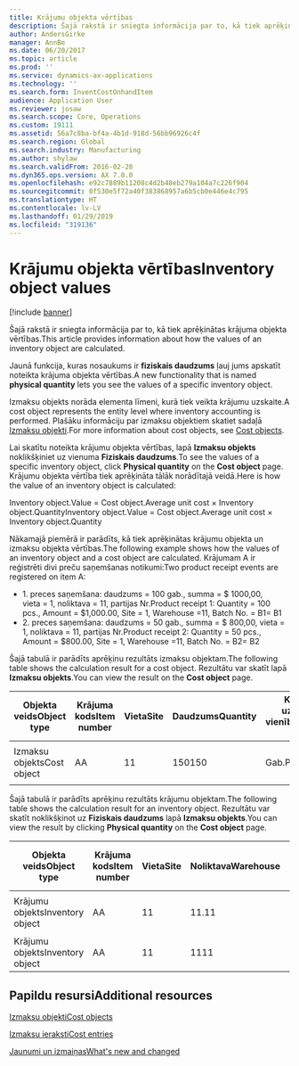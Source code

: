 ```yaml
---
title: Krājumu objekta vērtības
description: Šajā rakstā ir sniegta informācija par to, kā tiek aprēķinātas krājuma objekta vērtības.
author: AndersGirke
manager: AnnBe
ms.date: 06/20/2017
ms.topic: article
ms.prod: ''
ms.service: dynamics-ax-applications
ms.technology: ''
ms.search.form: InventCostOnhandItem
audience: Application User
ms.reviewer: josaw
ms.search.scope: Core, Operations
ms.custom: 19111
ms.assetid: 56a7c8ba-bf4a-4b1d-918d-56bb96926c4f
ms.search.region: Global
ms.search.industry: Manufacturing
ms.author: shylaw
ms.search.validFrom: 2016-02-28
ms.dyn365.ops.version: AX 7.0.0
ms.openlocfilehash: e92c7889b11208c4d2b48eb279a104a7c226f904
ms.sourcegitcommit: 0f530e5f72a40f383868957a6b5cb0e446e4c795
ms.translationtype: HT
ms.contentlocale: lv-LV
ms.lasthandoff: 01/29/2019
ms.locfileid: "319136"
---
```

# <a name="inventory-object-values"></a><span data-ttu-id="b3691-103">Krājumu objekta vērtības</span><span class="sxs-lookup"><span data-stu-id="b3691-103">Inventory object values</span></span>

[!include [banner](../includes/banner.md)]

<span data-ttu-id="b3691-104">Šajā rakstā ir sniegta informācija par to, kā tiek aprēķinātas krājuma objekta vērtības.</span><span class="sxs-lookup"><span data-stu-id="b3691-104">This article provides information about how the values of an inventory object are calculated.</span></span> 

<span data-ttu-id="b3691-105">Jaunā funkcija, kuras nosaukums ir **fiziskais daudzums** ļauj jums apskatīt noteikta krājuma objekta vērtības.</span><span class="sxs-lookup"><span data-stu-id="b3691-105">A new functionality that is named **physical quantity** lets you see the values of a specific inventory object.</span></span> 

<span data-ttu-id="b3691-106">Izmaksu objekts norāda elementa līmeni, kurā tiek veikta krājumu uzskaite.</span><span class="sxs-lookup"><span data-stu-id="b3691-106">A cost object represents the entity level where inventory accounting is performed.</span></span> <span data-ttu-id="b3691-107">Plašāku informāciju par izmaksu objektiem skatiet sadaļā [Izmaksu objekti](cost-object.md).</span><span class="sxs-lookup"><span data-stu-id="b3691-107">For more information about cost objects, see [Cost objects](cost-object.md).</span></span> 

<span data-ttu-id="b3691-108">Lai skatītu noteikta krājumu objekta vērtības, lapā **Izmaksu objekts** noklikšķiniet uz vienuma **Fiziskais daudzums**.</span><span class="sxs-lookup"><span data-stu-id="b3691-108">To see the values of a specific inventory object, click **Physical quantity** on the **Cost object** page.</span></span> <span data-ttu-id="b3691-109">Krājumu objekta vērtība tiek aprēķināta tālāk norādītajā veidā.</span><span class="sxs-lookup"><span data-stu-id="b3691-109">Here is how the value of an inventory object is calculated:</span></span> 

<span data-ttu-id="b3691-110">Inventory object.Value = Cost object.Average unit cost × Inventory object.Quantity</span><span class="sxs-lookup"><span data-stu-id="b3691-110">Inventory object.Value = Cost object.Average unit cost × Inventory object.Quantity</span></span> 

<span data-ttu-id="b3691-111">Nākamajā piemērā ir parādīts, kā tiek aprēķinātas krājumu objekta un izmaksu objekta vērtības.</span><span class="sxs-lookup"><span data-stu-id="b3691-111">The following example shows how the values of an inventory object and a cost object are calculated.</span></span> <span data-ttu-id="b3691-112">Krājumam A ir reģistrēti divi preču saņemšanas notikumi:</span><span class="sxs-lookup"><span data-stu-id="b3691-112">Two product receipt events are registered on item A:</span></span>

-   <span data-ttu-id="b3691-113">1. preces saņemšana: daudzums = 100 gab., summa = $ 1000,00, vieta = 1, noliktava = 11, partijas Nr.</span><span class="sxs-lookup"><span data-stu-id="b3691-113">Product receipt 1: Quantity = 100 pcs., Amount = $1,000.00, Site = 1, Warehouse =11, Batch No.</span></span> <span data-ttu-id="b3691-114">= B1</span><span class="sxs-lookup"><span data-stu-id="b3691-114">= B1</span></span>
-   <span data-ttu-id="b3691-115">2. preces saņemšana: daudzums = 50 gab., summa = $ 800,00, vieta = 1, noliktava = 11, partijas Nr.</span><span class="sxs-lookup"><span data-stu-id="b3691-115">Product receipt 2: Quantity = 50 pcs., Amount = $800.00, Site = 1, Warehouse =11, Batch No.</span></span> <span data-ttu-id="b3691-116">= B2</span><span class="sxs-lookup"><span data-stu-id="b3691-116">= B2</span></span>

<span data-ttu-id="b3691-117">Šajā tabulā ir parādīts aprēķinu rezultāts izmaksu objektam.</span><span class="sxs-lookup"><span data-stu-id="b3691-117">The following table shows the calculation result for a cost object.</span></span> <span data-ttu-id="b3691-118">Rezultātu var skatīt lapā **Izmaksu objekts**.</span><span class="sxs-lookup"><span data-stu-id="b3691-118">You can view the result on the **Cost object** page.</span></span>

<table style="width:100%;">
<colgroup>
<col width="14%" />
<col width="14%" />
<col width="14%" />
<col width="14%" />
<col width="14%" />
<col width="14%" />
<col width="14%" />
</colgroup>
<thead>
<tr class="header">
<th><span data-ttu-id="b3691-119">Objekta veids</span><span class="sxs-lookup"><span data-stu-id="b3691-119">Object type</span></span></th>
<th><span data-ttu-id="b3691-120">Krājuma kods</span><span class="sxs-lookup"><span data-stu-id="b3691-120">Item number</span></span></th>
<th><span data-ttu-id="b3691-121">Vieta</span><span class="sxs-lookup"><span data-stu-id="b3691-121">Site</span></span></th>
<th><span data-ttu-id="b3691-122">Daudzums</span><span class="sxs-lookup"><span data-stu-id="b3691-122">Quantity</span></span></th>
<th><span data-ttu-id="b3691-123">Krājumu uzskaites vienība</span><span class="sxs-lookup"><span data-stu-id="b3691-123">Inventory unit</span></span></th>
<th><span data-ttu-id="b3691-124">Vērtība</span><span class="sxs-lookup"><span data-stu-id="b3691-124">Value</span></span></th>
<th><span data-ttu-id="b3691-125">Vidējās vienības izmaksas</span><span class="sxs-lookup"><span data-stu-id="b3691-125">Average unit cost</span></span></th>
</tr>
</thead>
<tbody>
<tr class="odd">
<td><span data-ttu-id="b3691-126">Izmaksu objekts</span><span class="sxs-lookup"><span data-stu-id="b3691-126">Cost object</span></span></td>
<td><span data-ttu-id="b3691-127">A</span><span class="sxs-lookup"><span data-stu-id="b3691-127">A</span></span></td>
<td><span data-ttu-id="b3691-128">1</span><span class="sxs-lookup"><span data-stu-id="b3691-128">1</span></span></td>
<td><span data-ttu-id="b3691-129">150</span><span class="sxs-lookup"><span data-stu-id="b3691-129">150</span></span></td>
<td><span data-ttu-id="b3691-130">Gab.</span><span class="sxs-lookup"><span data-stu-id="b3691-130">Pcs.</span></span></td>
<td><p><span data-ttu-id="b3691-131">$ 1800,00</span><span class="sxs-lookup"><span data-stu-id="b3691-131">$1800.00</span></span></p></td>
<td><p><span data-ttu-id="b3691-132">$ 12,00</span><span class="sxs-lookup"><span data-stu-id="b3691-132">$12.00</span></span></p></td>
</tr>
</tbody>
</table>

<span data-ttu-id="b3691-133">Šajā tabulā ir parādīts aprēķinu rezultāts krājumu objektam.</span><span class="sxs-lookup"><span data-stu-id="b3691-133">The following table shows the calculation result for an inventory object.</span></span> <span data-ttu-id="b3691-134">Rezultātu var skatīt noklikšķinot uz **Fiziskais daudzums** lapā **Izmaksu objekts**.</span><span class="sxs-lookup"><span data-stu-id="b3691-134">You can view the result by clicking **Physical quantity** on the **Cost object** page.</span></span>

<table style="width:100%;">
<colgroup>
<col width="11%" />
<col width="11%" />
<col width="11%" />
<col width="11%" />
<col width="11%" />
<col width="11%" />
<col width="11%" />
<col width="11%" />
<col width="11%" />
</colgroup>
<thead>
<tr class="header">
<th><span data-ttu-id="b3691-135">Objekta veids</span><span class="sxs-lookup"><span data-stu-id="b3691-135">Object type</span></span></th>
<th><span data-ttu-id="b3691-136">Krājuma kods</span><span class="sxs-lookup"><span data-stu-id="b3691-136">Item number</span></span></th>
<th><span data-ttu-id="b3691-137">Vieta</span><span class="sxs-lookup"><span data-stu-id="b3691-137">Site</span></span></th>
<th><span data-ttu-id="b3691-138">Noliktava</span><span class="sxs-lookup"><span data-stu-id="b3691-138">Warehouse</span></span></th>
<th><span data-ttu-id="b3691-139">Paketes Nr.</span><span class="sxs-lookup"><span data-stu-id="b3691-139">Batch No.</span></span></th>
<th><span data-ttu-id="b3691-140">Daudzums</span><span class="sxs-lookup"><span data-stu-id="b3691-140">Quantity</span></span></th>
<th><span data-ttu-id="b3691-141">Krājumu uzskaites vienība</span><span class="sxs-lookup"><span data-stu-id="b3691-141">Inventory unit</span></span></th>
<th><span data-ttu-id="b3691-142">Vērtība</span><span class="sxs-lookup"><span data-stu-id="b3691-142">Value</span></span></th>
<th><span data-ttu-id="b3691-143">Vidējās vienības izmaksas</span><span class="sxs-lookup"><span data-stu-id="b3691-143">Average unit cost</span></span></th>
</tr>
</thead>
<tbody>
<tr class="odd">
<td><span data-ttu-id="b3691-144">Krājumu objekts</span><span class="sxs-lookup"><span data-stu-id="b3691-144">Inventory object</span></span></td>
<td><span data-ttu-id="b3691-145">A</span><span class="sxs-lookup"><span data-stu-id="b3691-145">A</span></span></td>
<td><span data-ttu-id="b3691-146">1</span><span class="sxs-lookup"><span data-stu-id="b3691-146">1</span></span></td>
<td><span data-ttu-id="b3691-147">11.</span><span class="sxs-lookup"><span data-stu-id="b3691-147">11</span></span></td>
<td><span data-ttu-id="b3691-148">B1</span><span class="sxs-lookup"><span data-stu-id="b3691-148">B1</span></span></td>
<td><span data-ttu-id="b3691-149">100</span><span class="sxs-lookup"><span data-stu-id="b3691-149">100</span></span></td>
<td><span data-ttu-id="b3691-150">Gab.</span><span class="sxs-lookup"><span data-stu-id="b3691-150">Pcs.</span></span></td>
<td><p><span data-ttu-id="b3691-151">$ 1200,00</span><span class="sxs-lookup"><span data-stu-id="b3691-151">$1200.00</span></span></p></td>
<td><p><span data-ttu-id="b3691-152">$ 12,00</span><span class="sxs-lookup"><span data-stu-id="b3691-152">$12.00</span></span></p></td>
</tr>
<tr class="even">
<td><span data-ttu-id="b3691-153">Krājumu objekts</span><span class="sxs-lookup"><span data-stu-id="b3691-153">Inventory object</span></span></td>
<td><span data-ttu-id="b3691-154">A</span><span class="sxs-lookup"><span data-stu-id="b3691-154">A</span></span></td>
<td><span data-ttu-id="b3691-155">1</span><span class="sxs-lookup"><span data-stu-id="b3691-155">1</span></span></td>
<td><span data-ttu-id="b3691-156">11</span><span class="sxs-lookup"><span data-stu-id="b3691-156">11</span></span></td>
<td><span data-ttu-id="b3691-157">B2</span><span class="sxs-lookup"><span data-stu-id="b3691-157">B2</span></span></td>
<td><span data-ttu-id="b3691-158">50</span><span class="sxs-lookup"><span data-stu-id="b3691-158">50</span></span></td>
<td><span data-ttu-id="b3691-159">Gab.</span><span class="sxs-lookup"><span data-stu-id="b3691-159">Pcs.</span></span></td>
<td><p><span data-ttu-id="b3691-160">$ 600,00</span><span class="sxs-lookup"><span data-stu-id="b3691-160">$600.00</span></span></p></td>
<td><p><span data-ttu-id="b3691-161">$ 12,00</span><span class="sxs-lookup"><span data-stu-id="b3691-161">$12.00</span></span></p></td>
</tr>
</tbody>
</table>



<a name="additional-resources"></a><span data-ttu-id="b3691-162">Papildu resursi</span><span class="sxs-lookup"><span data-stu-id="b3691-162">Additional resources</span></span>
--------

[<span data-ttu-id="b3691-163">Izmaksu objekti</span><span class="sxs-lookup"><span data-stu-id="b3691-163">Cost objects</span></span>](cost-object.md)

[<span data-ttu-id="b3691-164">Izmaksu ieraksti</span><span class="sxs-lookup"><span data-stu-id="b3691-164">Cost entries</span></span>](cost-entries.md)

[<span data-ttu-id="b3691-165">Jaunumi un izmaiņas</span><span class="sxs-lookup"><span data-stu-id="b3691-165">What's new and changed</span></span>](../../fin-and-ops/get-started/whats-new-changed.md)



